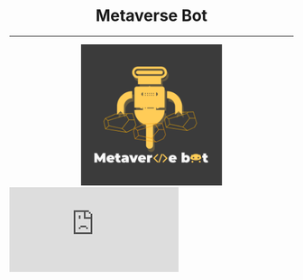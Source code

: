 <center><h1>Metaverse Bot</h1></center>
<hr/>
<center><img src="MetaverseBot_logo_byCharlie.PNG" width="250" height="250"></center>
<iframe src="https://www.youtube.com/embed/g2SN1gRJGlE?showinfo=0&rel=0&iv_load_policy=3"frameborder="0"></iframe>
